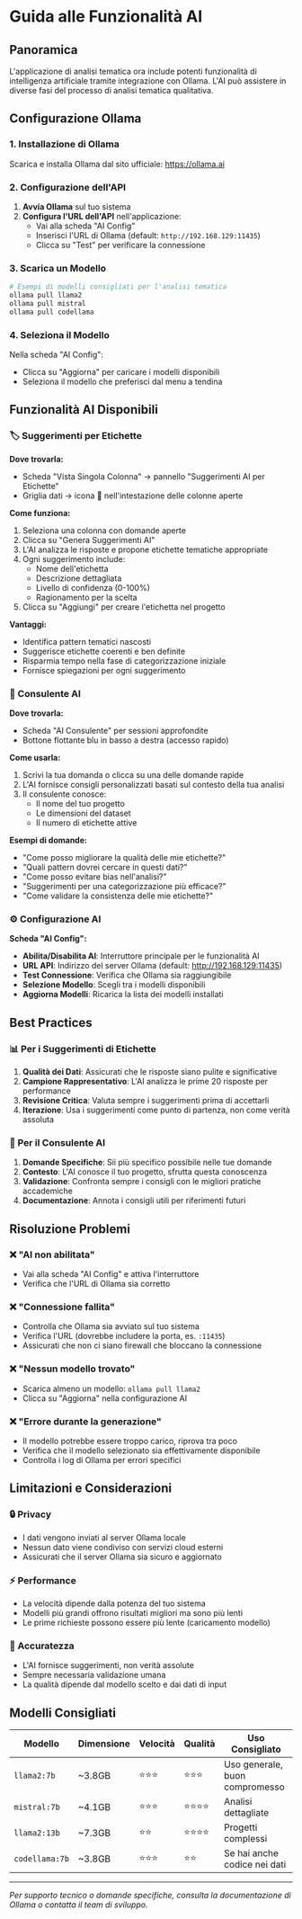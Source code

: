 # Guida alle Funzionalità AI

## Panoramica

L'applicazione di analisi tematica ora include potenti funzionalità di intelligenza artificiale tramite integrazione con Ollama. L'AI può assistere in diverse fasi del processo di analisi tematica qualitativa.

## Configurazione Ollama

### 1. Installazione di Ollama

Scarica e installa Ollama dal sito ufficiale: https://ollama.ai

### 2. Configurazione dell'API

1. **Avvia Ollama** sul tuo sistema
2. **Configura l'URL dell'API** nell'applicazione:
   - Vai alla scheda "AI Config"
   - Inserisci l'URL di Ollama (default: `http://192.168.129:11435`)
   - Clicca su "Test" per verificare la connessione

### 3. Scarica un Modello

```bash
# Esempi di modelli consigliati per l'analisi tematica
ollama pull llama2
ollama pull mistral
ollama pull codellama
```

### 4. Seleziona il Modello

Nella scheda "AI Config":
- Clicca su "Aggiorna" per caricare i modelli disponibili
- Seleziona il modello che preferisci dal menu a tendina

## Funzionalità AI Disponibili

### 🏷️ Suggerimenti per Etichette

**Dove trovarla:**
- Scheda "Vista Singola Colonna" → pannello "Suggerimenti AI per Etichette"
- Griglia dati → icona 🤖 nell'intestazione delle colonne aperte

**Come funziona:**
1. Seleziona una colonna con domande aperte
2. Clicca su "Genera Suggerimenti AI"
3. L'AI analizza le risposte e propone etichette tematiche appropriate
4. Ogni suggerimento include:
   - Nome dell'etichetta
   - Descrizione dettagliata
   - Livello di confidenza (0-100%)
   - Ragionamento per la scelta
5. Clicca su "Aggiungi" per creare l'etichetta nel progetto

**Vantaggi:**
- Identifica pattern tematici nascosti
- Suggerisce etichette coerenti e ben definite
- Risparmia tempo nella fase di categorizzazione iniziale
- Fornisce spiegazioni per ogni suggerimento

### 🤖 Consulente AI

**Dove trovarla:**
- Scheda "AI Consulente" per sessioni approfondite
- Bottone flottante blu in basso a destra (accesso rapido)

**Come usarla:**
1. Scrivi la tua domanda o clicca su una delle domande rapide
2. L'AI fornisce consigli personalizzati basati sul contesto della tua analisi
3. Il consulente conosce:
   - Il nome del tuo progetto
   - Le dimensioni del dataset
   - Il numero di etichette attive

**Esempi di domande:**
- "Come posso migliorare la qualità delle mie etichette?"
- "Quali pattern dovrei cercare in questi dati?"
- "Come posso evitare bias nell'analisi?"
- "Suggerimenti per una categorizzazione più efficace?"
- "Come validare la consistenza delle mie etichette?"

### ⚙️ Configurazione AI

**Scheda "AI Config":**
- **Abilita/Disabilita AI**: Interruttore principale per le funzionalità AI
- **URL API**: Indirizzo del server Ollama (default: http://192.168.129:11435)
- **Test Connessione**: Verifica che Ollama sia raggiungibile
- **Selezione Modello**: Scegli tra i modelli disponibili
- **Aggiorna Modelli**: Ricarica la lista dei modelli installati

## Best Practices

### 📊 Per i Suggerimenti di Etichette

1. **Qualità dei Dati**: Assicurati che le risposte siano pulite e significative
2. **Campione Rappresentativo**: L'AI analizza le prime 20 risposte per performance
3. **Revisione Critica**: Valuta sempre i suggerimenti prima di accettarli
4. **Iterazione**: Usa i suggerimenti come punto di partenza, non come verità assoluta

### 💬 Per il Consulente AI

1. **Domande Specifiche**: Sii più specifico possibile nelle tue domande
2. **Contesto**: L'AI conosce il tuo progetto, sfrutta questa conoscenza
3. **Validazione**: Confronta sempre i consigli con le migliori pratiche accademiche
4. **Documentazione**: Annota i consigli utili per riferimenti futuri

## Risoluzione Problemi

### ❌ "AI non abilitata"
- Vai alla scheda "AI Config" e attiva l'interruttore
- Verifica che l'URL di Ollama sia corretto

### ❌ "Connessione fallita"
- Controlla che Ollama sia avviato sul tuo sistema
- Verifica l'URL (dovrebbe includere la porta, es. `:11435`)
- Assicurati che non ci siano firewall che bloccano la connessione

### ❌ "Nessun modello trovato"
- Scarica almeno un modello: `ollama pull llama2`
- Clicca su "Aggiorna" nella configurazione AI

### ❌ "Errore durante la generazione"
- Il modello potrebbe essere troppo carico, riprova tra poco
- Verifica che il modello selezionato sia effettivamente disponibile
- Controlla i log di Ollama per errori specifici

## Limitazioni e Considerazioni

### 🔒 Privacy
- I dati vengono inviati al server Ollama locale
- Nessun dato viene condiviso con servizi cloud esterni
- Assicurati che il server Ollama sia sicuro e aggiornato

### ⚡ Performance
- La velocità dipende dalla potenza del tuo sistema
- Modelli più grandi offrono risultati migliori ma sono più lenti
- Le prime richieste possono essere più lente (caricamento modello)

### 🎯 Accuratezza
- L'AI fornisce suggerimenti, non verità assolute
- Sempre necessaria validazione umana
- La qualità dipende dal modello scelto e dai dati di input

## Modelli Consigliati

| Modello | Dimensione | Velocità | Qualità | Uso Consigliato |
|---------|------------|----------|---------|------------------|
| `llama2:7b` | ~3.8GB | ⭐⭐⭐ | ⭐⭐⭐ | Uso generale, buon compromesso |
| `mistral:7b` | ~4.1GB | ⭐⭐⭐ | ⭐⭐⭐⭐ | Analisi dettagliate |
| `llama2:13b` | ~7.3GB | ⭐⭐ | ⭐⭐⭐⭐ | Progetti complessi |
| `codellama:7b` | ~3.8GB | ⭐⭐⭐ | ⭐⭐ | Se hai anche codice nei dati |

---

*Per supporto tecnico o domande specifiche, consulta la documentazione di Ollama o contatta il team di sviluppo.*
